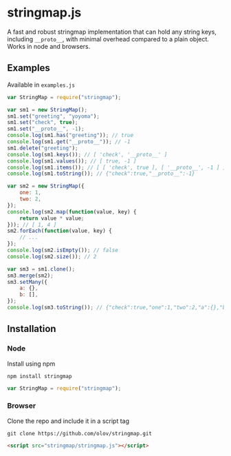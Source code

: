 # stringmap.js
A fast and robust stringmap implementation that can hold any string keys,
including `__proto__`, with minimal overhead compared to a plain object.
Works in node and browsers.



## Examples
Available in `examples.js`

```javascript
var StringMap = require("stringmap");

var sm1 = new StringMap();
sm1.set("greeting", "yoyoma");
sm1.set("check", true);
sm1.set("__proto__", -1);
console.log(sm1.has("greeting")); // true
console.log(sm1.get("__proto__")); // -1
sm1.delete("greeting");
console.log(sm1.keys()); // [ 'check', '__proto__' ]
console.log(sm1.values()); // [ true, -1 ]
console.log(sm1.items()); // [ [ 'check', true ], [ '__proto__', -1 ] ]
console.log(sm1.toString()); // {"check":true,"__proto__":-1}

var sm2 = new StringMap({
    one: 1,
    two: 2,
});
console.log(sm2.map(function(value, key) {
    return value * value;
})); // [ 1, 4 ]
sm2.forEach(function(value, key) {
    // ...
});
console.log(sm2.isEmpty()); // false
console.log(sm2.size()); // 2

var sm3 = sm1.clone();
sm3.merge(sm2);
sm3.setMany({
    a: {},
    b: [],
});
console.log(sm3.toString()); // {"check":true,"one":1,"two":2,"a":{},"b":[],"__proto__":-1}
```



## Installation

### Node
Install using npm

    npm install stringmap

```javascript
var StringMap = require("stringmap");
```

### Browser
Clone the repo and include it in a script tag

    git clone https://github.com/olov/stringmap.git

```html
<script src="stringmap/stringmap.js"></script>
```
